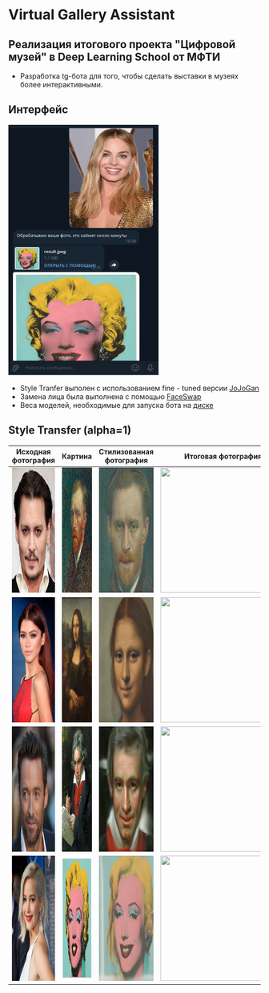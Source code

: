 # Virtual Gallery Assistant

## Реализация итогового проекта "Цифровой музей" в Deep Learning School от МФТИ

- Разработка tg-бота для того, чтобы сделать выставки в музеях более интерактивными.

## Интерфейс
<img src="https://github.com/avenator/VirtualGalleryAssistant/blob/main/pics/example.png" height="500" width="300">

- Style Tranfer выполен с использованием fine - tuned версии [JoJoGan](https://github.com/mchong6/JoJoGAN)
- Замена лица была выполнена с помощью [FaceSwap](https://github.com/wuhuikai/FaceSwap/tree/master)  
- Веса моделей, необходимые для запуска бота на [диске](https://drive.google.com/drive/folders/1ex0Ixlh2yc92T3nyrahBRbJai9VlbTGS?usp=sharing)
## Style Transfer (alpha=1)

Исходная фотография        |  Картина                  |  Стилизованная фотография |  Итоговая фотография
:-------------------------:|:-------------------------:|:-------------------------:|:-------------------------:
<img src="https://github.com/avenator/VirtualGalleryAssistant/blob/main/pics/depp.jpg" height="250" width="250">  |  <img src="https://github.com/avenator/VirtualGalleryAssistant/blob/main/pics/Gogh.jpg" height="250" width="250">  |   <img src="https://github.com/avenator/VirtualGalleryAssistant/blob/main/pics/gogh_edit.jpg" height="250" width="250"> | <img src="https://github.com/avenator/VirtualGalleryAssistant/blob/main/pics/gogh_fianl.jpg" height="250" width="250"> 
<img src="https://github.com/avenator/VirtualGalleryAssistant/blob/main/pics/zendaya.jpg" height="250" width="250">  |  <img src="https://github.com/avenator/VirtualGalleryAssistant/blob/main/pics/Mona-Lisa.jpg" height="250" width="250">  |   <img src="https://github.com/avenator/VirtualGalleryAssistant/blob/main/pics/lisa_edit.jpg" height="250" width="250">| <img src="https://github.com/avenator/VirtualGalleryAssistant/blob/main/pics/lisa_fianl.jpg" height="250" width="250"> 
<img src="https://github.com/avenator/VirtualGalleryAssistant/blob/main/pics/jackman.jpg" height="250" width="250">  |  <img src="https://github.com/avenator/VirtualGalleryAssistant/blob/main/pics/Beethoven.jpg" height="250" width="250">  |   <img src="https://github.com/avenator/VirtualGalleryAssistant/blob/main/pics/beethoven_edit.jpg" height="250" width="250"> | <img src="https://github.com/avenator/VirtualGalleryAssistant/blob/main/pics/beethoven_fianl.jpg" height="250" width="250"> 
<img src="https://github.com/avenator/VirtualGalleryAssistant/blob/main/pics/lawrence.jpg" height="250" width="250">  |  <img src="https://github.com/avenator/VirtualGalleryAssistant/blob/main/pics/monro.jpg" height="250" width="250">  |   <img src="https://github.com/avenator/VirtualGalleryAssistant/blob/main/pics/monro_edit.jpg" height="250" width="250"> | <img src="https://github.com/avenator/VirtualGalleryAssistant/blob/main/pics/monro_fianl.jpg" height="250" width="250"> 
